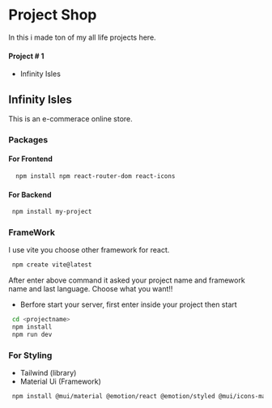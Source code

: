 
# Project Shop

In this i made ton of my all life projects here.


#### Project # 1
- Infinity Isles


## Infinity Isles

This is an e-commerace online store.

### Packages
 
 #### For Frontend
    
```bash
  npm install npm react-router-dom react-icons

```

 #### For Backend

 ```bash
  npm install my-project
```
### FrameWork

I use vite you choose other framework for react. 

 ```bash
  npm create vite@latest
```

After enter above command it asked your project name and framework name and last language.
Choose what you want!!

- Berfore start your server, first enter inside your project then start

```bash
 cd <projectname>
 npm install
 npm run dev
```

### For Styling

 - Tailwind (library)
 - Material Ui  (Framework)

```bash
 npm install @mui/material @emotion/react @emotion/styled @mui/icons-material
```
